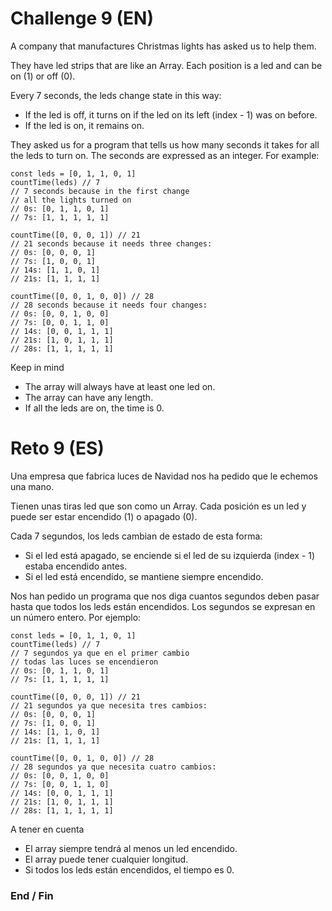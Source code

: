 # Challenge 9 (EN)
A company that manufactures Christmas lights has asked us to help them.

They have led strips that are like an Array. Each position is a led and can be on (1) or off (0).

Every 7 seconds, the leds change state in this way:
- If the led is off, it turns on if the led on its left (index - 1) was on before.
- If the led is on, it remains on.

They asked us for a program that tells us how many seconds it takes for all the leds to turn on. The seconds are expressed as an integer. For example:

    const leds = [0, 1, 1, 0, 1]
    countTime(leds) // 7
    // 7 seconds because in the first change
    // all the lights turned on
    // 0s: [0, 1, 1, 0, 1]
    // 7s: [1, 1, 1, 1, 1]

    countTime([0, 0, 0, 1]) // 21
    // 21 seconds because it needs three changes:
    // 0s: [0, 0, 0, 1]
    // 7s: [1, 0, 0, 1]
    // 14s: [1, 1, 0, 1]
    // 21s: [1, 1, 1, 1]

    countTime([0, 0, 1, 0, 0]) // 28
    // 28 seconds because it needs four changes:
    // 0s: [0, 0, 1, 0, 0]
    // 7s: [0, 0, 1, 1, 0]
    // 14s: [0, 0, 1, 1, 1]
    // 21s: [1, 0, 1, 1, 1]
    // 28s: [1, 1, 1, 1, 1]

Keep in mind
- The array will always have at least one led on.
- The array can have any length.
- If all the leds are on, the time is 0.

# Reto 9 (ES)
Una empresa que fabrica luces de Navidad nos ha pedido que le echemos una mano.

Tienen unas tiras led que son como un Array. Cada posición es un led y puede ser estar encendido (1) o apagado (0).

Cada 7 segundos, los leds cambian de estado de esta forma:

- Si el led está apagado, se enciende si el led de su izquierda (index - 1) estaba encendido antes.
- Si el led está encendido, se mantiene siempre encendido.

Nos han pedido un programa que nos diga cuantos segundos deben pasar hasta que todos los leds están encendidos. Los segundos se expresan en un número entero. Por ejemplo:

    const leds = [0, 1, 1, 0, 1]
    countTime(leds) // 7
    // 7 segundos ya que en el primer cambio
    // todas las luces se encendieron
    // 0s: [0, 1, 1, 0, 1]
    // 7s: [1, 1, 1, 1, 1]

    countTime([0, 0, 0, 1]) // 21
    // 21 segundos ya que necesita tres cambios:
    // 0s: [0, 0, 0, 1]
    // 7s: [1, 0, 0, 1]
    // 14s: [1, 1, 0, 1]
    // 21s: [1, 1, 1, 1]

    countTime([0, 0, 1, 0, 0]) // 28
    // 28 segundos ya que necesita cuatro cambios:
    // 0s: [0, 0, 1, 0, 0]
    // 7s: [0, 0, 1, 1, 0]
    // 14s: [0, 0, 1, 1, 1]
    // 21s: [1, 0, 1, 1, 1]
    // 28s: [1, 1, 1, 1, 1]

A tener en cuenta
- El array siempre tendrá al menos un led encendido.
- El array puede tener cualquier longitud.
- Si todos los leds están encendidos, el tiempo es 0.

### End / Fin